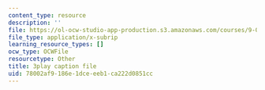 ```yaml
---
content_type: resource
description: ''
file: https://ol-ocw-studio-app-production.s3.amazonaws.com/courses/9-00sc-introduction-to-psychology-fall-2011/78002af9186e1dceeeb1ca222d0851cc_Qw4SkvZ03cc.srt
file_type: application/x-subrip
learning_resource_types: []
ocw_type: OCWFile
resourcetype: Other
title: 3play caption file
uid: 78002af9-186e-1dce-eeb1-ca222d0851cc
---
```


